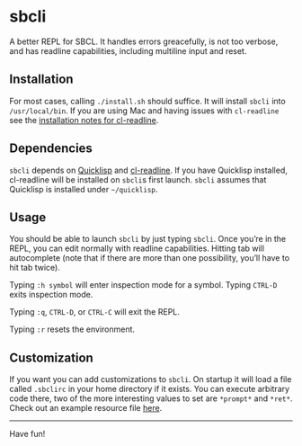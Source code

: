 # sbcli

A better REPL for SBCL. It handles errors greacefully, is not too verbose,
and has readline capabilities, including multiline input and reset.

## Installation

For most cases, calling `./install.sh` should suffice. It will
install `sbcli` into `/usr/local/bin`. If you are using Mac and having
issues with `cl-readline` see the [installation notes for
cl-readline](https://github.com/mrkkrp/cl-readline#installation).

## Dependencies

`sbcli` depends on [Quicklisp](http://quicklisp.org/) and
[cl-readline](https://github.com/mrkkrp/cl-readline).
If you have Quicklisp installed, cl-readline will be installed
on `sbcli`s first launch. `sbcli` assumes that Quicklisp is
installed under `~/quicklisp`.

## Usage

You should be able to launch `sbcli` by just typing `sbcli`. Once you’re in the
REPL, you can edit normally with readline capabilities. Hitting tab will
autocomplete (note that if there are more than one possibility, you’ll have to
hit tab twice).

Typing `:h symbol` will enter inspection mode for a symbol. Typing `CTRL-D`
exits inspection mode.

Typing `:q`, `CTRL-D`, or `CTRL-C` will exit the REPL.

Typing `:r` resets the environment.

## Customization

If you want you can add customizations to `sbcli`. On startup
it will load a file called `.sbclirc` in your home directory
if it exists. You can execute arbitrary code there, two of
the more interesting values to set are `*prompt*` and `*ret*`.
Check out an example resource file
[here](https://github.com/hellerve/sbcli/blob/master/examples/.sbclirc).

<hr/>

Have fun!
